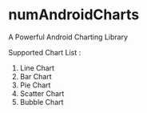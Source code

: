# numAndroidCharts
A Powerful Android Charting Library

Supported Chart List :

1. Line Chart
2. Bar Chart
3. Pie Chart
4. Scatter Chart
5. Bubble Chart
